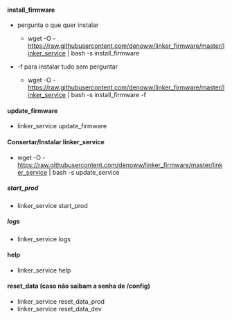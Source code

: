 #### install_firmware

- pergunta o que quer instalar

  - wget -O - https://raw.githubusercontent.com/denoww/linker_firmware/master/linker_service | bash -s install_firmware

- -f para instalar tudo sem perguntar

  - wget -O - https://raw.githubusercontent.com/denoww/linker_firmware/master/linker_service | bash -s install_firmware -f

#### update_firmware

- linker_service update_firmware

#### Consertar/Instalar linker_service

- wget -O - https://raw.githubusercontent.com/denoww/linker_firmware/master/linker_service | bash -s update_service

##### start_prod

- linker_service start_prod

##### logs

- linker_service logs

#### help

- linker_service help

#### reset_data (caso não saibam a senha de /config)

- linker_service reset_data_prod
- linker_service reset_data_dev
